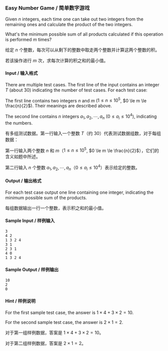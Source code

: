### Easy Number Game / 简单数字游戏

Given $`n`$ integers, each time one can take out two integers from the remaining ones and calculate the product of the two integers.

What's the minimum possible sum of all products calculated if this operation is performed $`m`$ times?

给定 $`n`$ 个整数，每次可以从剩下的整数中取走两个整数并计算这两个整数的积。

若该操作进行 $`m`$ 次，求每次计算的积之和的最小值。

#### Input / 输入格式

There are multiple test cases. The first line of the input contains an integer $`T`$ (about 30) indicating the number of test cases. For each test case:

The first line contains two integers $`n`$ and $`m`$ ($`1 \le n \le 10^5`$, $`0 \le m \le \frac{n}{2}`$). Their meanings are described above.

The second line contains $`n`$ integers $`a_1, a_2, \cdots, a_n`$ ($`0 \le a_i \le 10^4`$), indicating the numbers.

有多组测试数据。第一行输入一个整数 $`T`$（约 30）代表测试数据组数，对于每组数据：

第一行输入两个整数 $`n`$ 和 $`m`$（$`1 \le n \le 10^5`$, $`0 \le m \le \frac{n}{2}`$），它们的含义如题中所述。

第二行输入 $`n`$ 个整数 $`a_1, a_2, \cdots, a_n`$（$`0 \le a_i \le 10^4`$）表示给定的整数。

#### Output / 输出格式

For each test case output one line containing one integer, indicating the minimum possible sum of the products.

每组数据输出一行一个整数，表示积之和的最小值。

#### Sample Input / 样例输入
```in
3
4 2
1 3 2 4
3 1
2 3 1
4 0
1 3 2 4
```

#### Sample Output / 样例输出
```out
10
2
0
```

#### Hint / 样例说明

For the first sample test case, the answer is $`1 \times 4 + 3 \times 2 = 10`$.

For the second sample test case, the answer is $`2 \times 1 = 2`$.

对于第一组样例数据，答案是 $`1 \times 4 + 3 \times 2 = 10`$。

对于第二组样例数据，答案是 $`2 \times 1 = 2`$。
